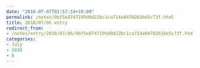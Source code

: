 ```yaml
---
date: "2018-07-07T01:57:14+10:00"
permalink: /notes/9bf5e8747195d0d22bc1ca714a04702616e5c73f.html
title: 2018/07/06 entry
redirect_from:
- /notes/entry/2018/07/06/9bf5e8747195d0d22bc1ca714a04702616e5c73f.html
categories:
- July
- 2018
- 6
---
```

